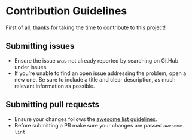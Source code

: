 # Contribution Guidelines 

First of all, thanks for taking the time to contribute to this project!

## Submitting issues

- Ensure the issue was not already reported by searching on GitHub under issues.
- If you're unable to find an open issue addressing the problem, open a new one. Be sure to include a title and clear description, as much relevant information as possible.

## Submitting pull requests

- Ensure your changes follows the [awesome list guidelines][guidelines].
- Before submitting a PR make sure your changes are passed `awesome-lint`.

[guidelines]: https://github.com/sindresorhus/awesome/blob/master/pull_request_template.md#requirements-for-your-awesome-list
